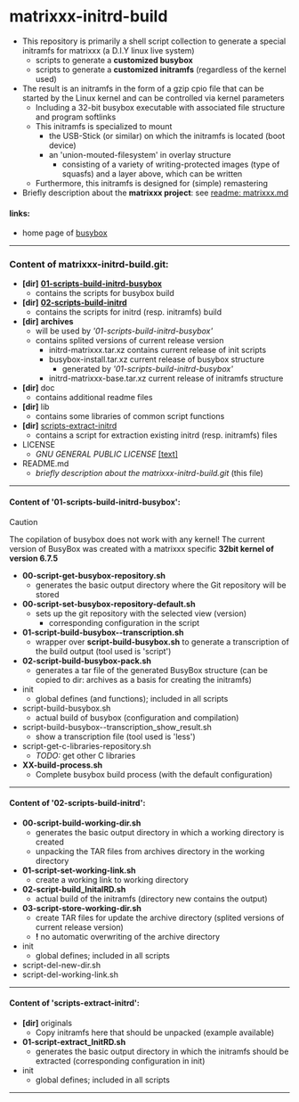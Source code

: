 # matrixxx-initrd-build
- This repository is primarily a shell script collection to generate a special
  initramfs for matrixxx (a D.I.Y linux live system)
  - scripts to generate a **customized busybox**
  - scripts to generate a **customized initramfs**
    (regardless of the kernel used)
- The result is an initramfs in the form of a gzip cpio file that can be
  started by the Linux kernel and can be controlled via kernel parameters
  - Including a 32-bit busybox executable with associated file structure
    and program softlinks
  - This initramfs is specialized to mount
    - the USB-Stick (or similar) on which the initramfs is located (boot device)
    - an 'union-mouted-filesystem' in overlay structure
      - consisting of a variety of writing-protected images (type of squasfs)
        and a layer above, which can be written
  - Furthermore, this initramfs is designed for (simple) remastering
- Briefly description about the **matrixxx project**:
  see [readme: matrixxx.md](./doc/readme-matrixxx.md)

<!--
### briefly about the initrd-build process and usage:
- see [readme: initrd-build process](./doc/readme-process.md)
- see [readme: usage](./doc/readme-usage.md)
-->

#### links:
- home page of [busybox][]

<!-- *********************************************************************** -->
[busybox]: https://www.busybox.net/

********************************************************************************
### Content of matrixxx-initrd-build.git:
- **[dir]**
  **[01-scripts-build-initrd-busybox](#build-initrd-busybox)**
  - contains the scripts for busybox build
- **[dir]**
  **[02-scripts-build-initrd](#build-initrd)**
  - contains the scripts for initrd (resp. initramfs) build
- **[dir]** **archives**
  - will be used by *'01-scripts-build-initrd-busybox'*
  - contains splited versions of current release version
    - initrd-matrixxx.tar.xz contains current release of init scripts
    - busybox-install.tar.xz current release of busybox structure
      - generated by *'01-scripts-build-initrd-busybox'*
    - initrd-matrixxx-base.tar.xz current release of initramfs structure
- **[dir]** doc
  - contains additional readme files
- **[dir]** lib
  - contains some libraries of common script functions
- **[dir]**
 [scripts-extract-initrd](#extract-initrd)
  - contains a script for extraction existing initrd (resp. initramfs) files
- LICENSE
  - *GNU GENERAL PUBLIC LICENSE* [[text]](LICENSE)
- README.md
  - *briefly description about the matrixxx-initrd-build.git* (this file)

********************************************************************************
#### Content of '01-scripts-build-initrd-busybox': <a name="build-initrd-busybox"/>
> [!CAUTION]
> The copilation of busybox does not work with any kernel!
> The current version of BusyBox was created with a matrixxx
> specific **32bit kernel of version 6.7.5**

- **00-script-get-busybox-repository.sh**
  - generates the basic output directory where the Git repository will be stored
- **00-script-set-busybox-repository-default.sh**
  - sets up the git repository with the selected view (version)
    - corresponding configuration in the script
- **01-script-build-busybox\--transcription.sh**
  - wrapper over **script-build-busybox.sh** to generate a transcription of the
    build output (tool used is 'script')
- **02-script-build-busybox-pack.sh**
  - generates a tar file of the generated BusyBox structure (can be copied to
    dir: archives as a basis for creating the initramfs)
- init
  - global defines (and functions); included in all scripts
- script-build-busybox.sh
  - actual build of busybox (configuration and compilation)
- script-build-busybox\--transcription_show_result.sh
  - show a transcription file (tool used is 'less')
- script-get-c-libraries-repository.sh
  - *TODO:* get other C libraries
- **XX-build-process.sh**
  - Complete busybox build process (with the default configuration)

********************************************************************************
#### Content of '02-scripts-build-initrd': <a name="build-initrd"/>
- **00-script-build-working-dir.sh**
  - generates the basic output directory in which a working directory is created
  - unpacking the TAR files from archives directory in the working directory
- **01-script-set-working-link.sh**
  - create a working link to working directory
- **02-script-build_InitalRD.sh**
  - actual build of the initramfs (directory new contains the output)
- **03-script-store-working-dir.sh**
  - create TAR files for update the archive directory
    (splited versions of current release version)
  - **!** no automatic overwriting of the archive directory
- init
  - global defines; included in all scripts
- script-del-new-dir.sh
- script-del-working-link.sh

********************************************************************************
#### Content of 'scripts-extract-initrd': <a name="extract-initrd"/>
- **[dir]** originals
  - Copy initramfs here that should be unpacked (example available)
- **01-script-extract_InitRD.sh**
  - generates the basic output directory in which the initramfs should be
    extracted (corresponding configuration in init)
- init
  - global defines; included in all scripts

********************************************************************************


